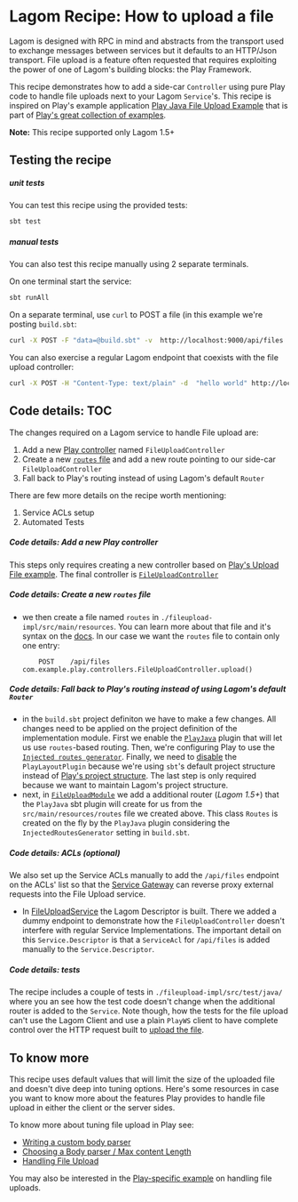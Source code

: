 # Lagom Recipe: How to upload a file

Lagom is designed with RPC in mind and abstracts from the transport used to exchange messages between services but it defaults to an HTTP/Json transport. File upload is a feature often requested that requires exploiting the power of one of Lagom's building blocks: the Play Framework.

This recipe demonstrates how to add a side-car `Controller` using pure Play code to handle file uploads next to your Lagom `Service`'s. This recipe is inspired on Play's example application [Play Java File Upload Example](https://github.com/playframework/play-java-fileupload-example/tree/2.6.x) that is part of [Play's great collection of examples](https://www.playframework.com/download#examples).

**Note:** This recipe supported only Lagom 1.5+

## Testing the recipe

##### unit tests

You can test this recipe using the provided tests:

```bash
sbt test
```

##### manual tests

You can also test this recipe manually using 2 separate terminals.

On one terminal start the service:

```bash
sbt runAll
```

On a separate terminal, use `curl` to POST a file (in this example we're posting `build.sbt`:

```bash
curl -X POST -F "data=@build.sbt" -v  http://localhost:9000/api/files
```

You can also exercise a regular Lagom endpoint that coexists with the file upload controller:

```bash
curl -X POST -H "Content-Type: text/plain" -d  "hello world" http://localhost:9000/api/echo
```



## Code details: TOC

The changes required on a Lagom service to handle File upload are:

1. Add a new [Play controller](https://www.playframework.com/documentation/2.6.x/JavaActions) named `FileUploadController`
2. Create a new [`routes` file](https://www.playframework.com/documentation/2.6.x/JavaRouting) and add a new route pointing to our side-car `FileUploadController`
3. Fall back to Play's routing instead of using Lagom's default `Router`

There are few more details on the recipe worth mentioning:

1. Service ACLs setup
2. Automated Tests


##### Code details: Add a new Play controller

This steps only requires creating a new controller based on [Play's Upload File example](https://www.playframework.com/documentation/2.6.x/JavaFileUpload). The final controller is [`FileUploadController`](./fileupload-impl/src/main/java/com/example/play/controllers/FileUploadController.java)

##### Code details: Create a new `routes` file
  * we then create a file named `routes` in `./fileupload-impl/src/main/resources`. You can learn more about that file and it's syntax on the [docs](https://www.playframework.com/documentation/2.6.x/JavaRouting). In our case we want the `routes` file to contain only one entry:

            POST    /api/files      com.example.play.controllers.FileUploadController.upload()

##### Code details: Fall back to Play's routing instead of using Lagom's default `Router`

  * in the `build.sbt` project definiton we have to make a few changes. All changes need to be applied on the project definition of the implementation module. First we enable the [`PlayJava`](./build.sbt#L21) plugin that will let us use `routes`-based routing. Then, we're configuring Play to use the [`Injected routes generator`](https://www.playframework.com/documentation/2.6.x/JavaDependencyInjection#Injected-routes-generator). Finally, we  need to [disable](./build.sbt#L22) the `PlayLayoutPlugin` because we're using `sbt`'s default project structure instead of [Play's project structure](https://www.playframework.com/documentation/2.6.x/Anatomy). The last step is only required because we want to maintain Lagom's project structure.
  * next, in [`FileUploadModule`](./fileupload-impl/src/main/java/com/example/FileUploadModule.java#L15) we add a additional router (_Lagom 1.5+_) that the `PlayJava` sbt plugin will create for us from the `src/main/resources/routes` file we created above. This class `Routes` is created on the fly by the `PlayJava` plugin considering the `InjectedRoutesGenerator` setting in `build.sbt`.

##### Code details: ACLs (optional) 

We also set up the Service ACLs manually to add the `/api/files` endpoint on the ACLs' list so that the [Service Gateway](https://www.lagomframework.com/documentation/1.4.x/java/ServiceLocator.html#Service-Gateway) can reverse proxy external requests into the File Upload service.

 * In [FileUploadService](./fileupload-api/src/main/java/com/example/fileupload/api/FileUploadService.java) the Lagom Descriptor is built. There we added a dummy endpoint to demonstrate how the `FileUploadController` doesn't interfere with regular Service Implementations. The important detail on this `Service.Descriptor` is that a `ServiceAcl` for `/api/files` is added manually to the `Service.Descriptor`. 

##### Code details: tests

The recipe includes a couple of tests in `./fileupload-impl/src/test/java/` where you an see how the test code doesn't change when the additional router is added to the `Service`. Note though, how the tests for the file upload can't use the Lagom Client and use a plain `PlayWS` client to have complete control over the HTTP request built to [upload the file](https://www.playframework.com/documentation/2.6.x/JavaFileUpload). 

## To know more

This recipe uses default values that will limit the size of the uploaded file and doesn't dive deep into tuning options. Here's some resources in case you want to know more about the features Play provides to handle file upload in either the client or the server sides.

To know more about tuning file upload in Play see:

* [Writing a custom body parser](https://www.playframework.com/documentation/2.6.x/JavaBodyParsers#Writing-a-custom-body-parser)
* [Choosing a Body parser / Max content Length](https://www.playframework.com/documentation/2.6.x/JavaBodyParsers#Content-length-limits)
* [Handling File Upload](https://www.playframework.com/documentation/2.6.x/JavaFileUpload)

You may also be interested in the [Play-specific example](https://github.com/playframework/play-java-fileupload-example) on handling file uploads.
